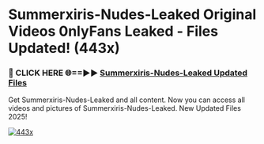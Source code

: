 # Summerxiris-Nudes-Leaked Original Videos 0nlyFans Leaked - Files Updated! (443x)

<h3>🔴 CLICK HERE 🌐==►► <a href="https://tinyurl.com/yc6ubb5a" rel="nofollow">Summerxiris-Nudes-Leaked Updated Files</a></h3>

Get Summerxiris-Nudes-Leaked and all content. Now you can access all videos and pictures of Summerxiris-Nudes-Leaked. New Updated Files 2025!

[![443x](https://i.imgur.com/7eu0CRL.gif)](https://tinyurl.com/yc6ubb5a)
